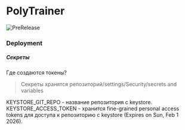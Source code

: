 # PolyTrainer

![PreRelease](https://github.com/KilgoreT/PolyTrainer/workflows/On%20Prerelease/badge.svg)

### Deployment

##### Секреты

Где создаются токены?

> Секреты хранятся репозиторий/settings/Security/secrets and variables

KEYSTORE_GIT_REPO - название репозитория с keystore.
KEYSTORE_ACCESS_TOKEN - хранится fine-grained personal access tokens для доступа к репозиторию с
keystore (Expires on Sun, Feb 1 2026).

